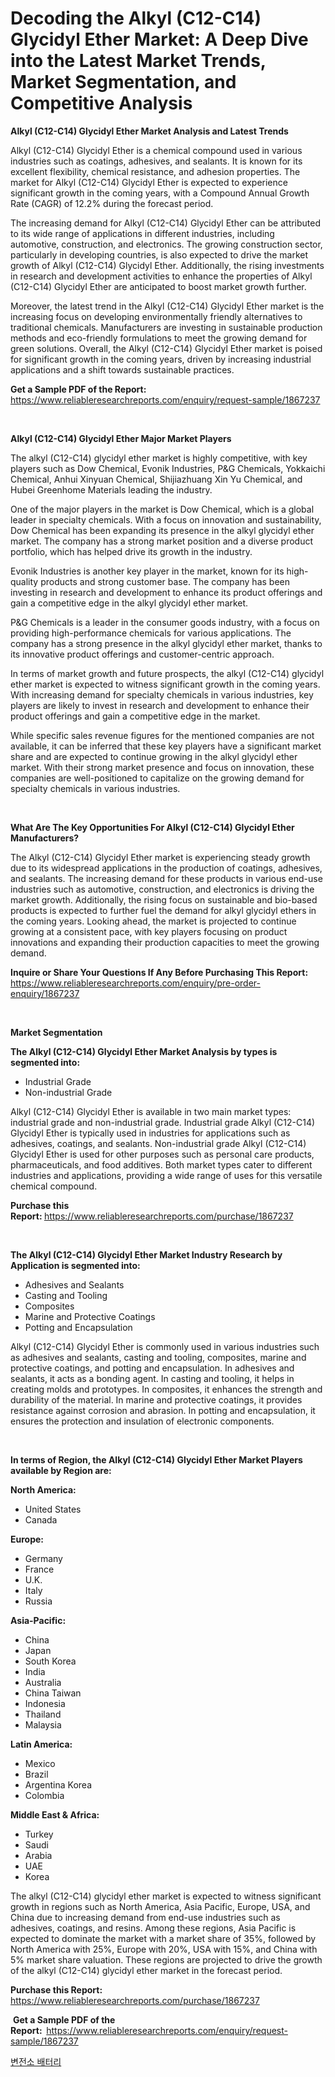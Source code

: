 <p><h1>Decoding the Alkyl (C12-C14) Glycidyl Ether Market: A Deep Dive into the Latest Market Trends, Market Segmentation, and Competitive Analysis</h1></p><p><strong>Alkyl (C12-C14) Glycidyl Ether Market Analysis and Latest Trends</strong></p>
<p><p>Alkyl (C12-C14) Glycidyl Ether is a chemical compound used in various industries such as coatings, adhesives, and sealants. It is known for its excellent flexibility, chemical resistance, and adhesion properties. The market for Alkyl (C12-C14) Glycidyl Ether is expected to experience significant growth in the coming years, with a Compound Annual Growth Rate (CAGR) of 12.2% during the forecast period.</p><p>The increasing demand for Alkyl (C12-C14) Glycidyl Ether can be attributed to its wide range of applications in different industries, including automotive, construction, and electronics. The growing construction sector, particularly in developing countries, is also expected to drive the market growth of Alkyl (C12-C14) Glycidyl Ether. Additionally, the rising investments in research and development activities to enhance the properties of Alkyl (C12-C14) Glycidyl Ether are anticipated to boost market growth further.</p><p>Moreover, the latest trend in the Alkyl (C12-C14) Glycidyl Ether market is the increasing focus on developing environmentally friendly alternatives to traditional chemicals. Manufacturers are investing in sustainable production methods and eco-friendly formulations to meet the growing demand for green solutions. Overall, the Alkyl (C12-C14) Glycidyl Ether market is poised for significant growth in the coming years, driven by increasing industrial applications and a shift towards sustainable practices.</p></p>
<p><strong>Get a Sample PDF of the Report:&nbsp;</strong> <a href="https://www.reliableresearchreports.com/enquiry/request-sample/1867237">https://www.reliableresearchreports.com/enquiry/request-sample/1867237</a></p>
<p>&nbsp;</p>
<p><strong>Alkyl (C12-C14) Glycidyl Ether Major Market Players</strong></p>
<p><p>The alkyl (C12-C14) glycidyl ether market is highly competitive, with key players such as Dow Chemical, Evonik Industries, P&G Chemicals, Yokkaichi Chemical, Anhui Xinyuan Chemical, Shijiazhuang Xin Yu Chemical, and Hubei Greenhome Materials leading the industry.</p><p>One of the major players in the market is Dow Chemical, which is a global leader in specialty chemicals. With a focus on innovation and sustainability, Dow Chemical has been expanding its presence in the alkyl glycidyl ether market. The company has a strong market position and a diverse product portfolio, which has helped drive its growth in the industry.</p><p>Evonik Industries is another key player in the market, known for its high-quality products and strong customer base. The company has been investing in research and development to enhance its product offerings and gain a competitive edge in the alkyl glycidyl ether market.</p><p>P&G Chemicals is a leader in the consumer goods industry, with a focus on providing high-performance chemicals for various applications. The company has a strong presence in the alkyl glycidyl ether market, thanks to its innovative product offerings and customer-centric approach.</p><p>In terms of market growth and future prospects, the alkyl (C12-C14) glycidyl ether market is expected to witness significant growth in the coming years. With increasing demand for specialty chemicals in various industries, key players are likely to invest in research and development to enhance their product offerings and gain a competitive edge in the market.</p><p>While specific sales revenue figures for the mentioned companies are not available, it can be inferred that these key players have a significant market share and are expected to continue growing in the alkyl glycidyl ether market. With their strong market presence and focus on innovation, these companies are well-positioned to capitalize on the growing demand for specialty chemicals in various industries.</p></p>
<p>&nbsp;</p>
<p><strong>What Are The Key Opportunities For Alkyl (C12-C14) Glycidyl Ether Manufacturers?</strong></p>
<p><p>The Alkyl (C12-C14) Glycidyl Ether market is experiencing steady growth due to its widespread applications in the production of coatings, adhesives, and sealants. The increasing demand for these products in various end-use industries such as automotive, construction, and electronics is driving the market growth. Additionally, the rising focus on sustainable and bio-based products is expected to further fuel the demand for alkyl glycidyl ethers in the coming years. Looking ahead, the market is projected to continue growing at a consistent pace, with key players focusing on product innovations and expanding their production capacities to meet the growing demand.</p></p>
<p><strong>Inquire or Share Your Questions If Any Before Purchasing This Report:</strong> <a href="https://www.reliableresearchreports.com/enquiry/pre-order-enquiry/1867237">https://www.reliableresearchreports.com/enquiry/pre-order-enquiry/1867237</a></p>
<p>&nbsp;</p>
<p><strong>Market Segmentation</strong></p>
<p><strong>The Alkyl (C12-C14) Glycidyl Ether Market Analysis by types is segmented into:</strong></p>
<p><ul><li>Industrial Grade</li><li>Non-industrial Grade</li></ul></p>
<p><p>Alkyl (C12-C14) Glycidyl Ether is available in two main market types: industrial grade and non-industrial grade. Industrial grade Alkyl (C12-C14) Glycidyl Ether is typically used in industries for applications such as adhesives, coatings, and sealants. Non-industrial grade Alkyl (C12-C14) Glycidyl Ether is used for other purposes such as personal care products, pharmaceuticals, and food additives. Both market types cater to different industries and applications, providing a wide range of uses for this versatile chemical compound.</p></p>
<p><strong>Purchase this Report:&nbsp;</strong><a href="https://www.reliableresearchreports.com/purchase/1867237">https://www.reliableresearchreports.com/purchase/1867237</a></p>
<p>&nbsp;</p>
<p><strong>The Alkyl (C12-C14) Glycidyl Ether Market Industry Research by Application is segmented into:</strong></p>
<p><ul><li>Adhesives and Sealants</li><li>Casting and Tooling</li><li>Composites</li><li>Marine and Protective Coatings</li><li>Potting and Encapsulation</li></ul></p>
<p><p>Alkyl (C12-C14) Glycidyl Ether is commonly used in various industries such as adhesives and sealants, casting and tooling, composites, marine and protective coatings, and potting and encapsulation. In adhesives and sealants, it acts as a bonding agent. In casting and tooling, it helps in creating molds and prototypes. In composites, it enhances the strength and durability of the material. In marine and protective coatings, it provides resistance against corrosion and abrasion. In potting and encapsulation, it ensures the protection and insulation of electronic components.</p></p>
<p>&nbsp;</p>
<p><strong>In terms of Region, the Alkyl (C12-C14) Glycidyl Ether Market Players available by Region are:</strong></p>
<p>
    <p> <strong> North America: </strong>
        <ul>
            <li>United States</li>
            <li>Canada</li>
        </ul>
        </p> 
    <p> <strong> Europe: </strong>
        <ul>
            <li>Germany</li>
            <li>France</li>
            <li>U.K.</li>
            <li>Italy</li>
            <li>Russia</li>
        </ul>
        </p> 
    <p> <strong> Asia-Pacific: </strong>
        <ul>
            <li>China</li>
            <li>Japan</li>
            <li>South Korea</li>
            <li>India</li>
            <li>Australia</li>
            <li>China Taiwan</li>
            <li>Indonesia</li>
            <li>Thailand</li>
            <li>Malaysia</li>
        </ul>
        </p> 
    <p> <strong> Latin America: </strong>
        <ul>
            <li>Mexico</li>
            <li>Brazil</li>
            <li>Argentina Korea</li>
            <li>Colombia</li>
        </ul>
        </p> 
    <p> <strong> Middle East & Africa: </strong>
        <ul>
            <li>Turkey</li>
            <li>Saudi</li>
            <li>Arabia</li>
            <li>UAE</li>
            <li>Korea</li>
        </ul>
    </p>
    </p>
<p><p>The alkyl (C12-C14) glycidyl ether market is expected to witness significant growth in regions such as North America, Asia Pacific, Europe, USA, and China due to increasing demand from end-use industries such as adhesives, coatings, and resins. Among these regions, Asia Pacific is expected to dominate the market with a market share of 35%, followed by North America with 25%, Europe with 20%, USA with 15%, and China with 5% market share valuation. These regions are projected to drive the growth of the alkyl (C12-C14) glycidyl ether market in the forecast period.</p></p>
<p><strong>Purchase this Report: </strong><a href="https://www.reliableresearchreports.com/purchase/1867237">https://www.reliableresearchreports.com/purchase/1867237</a></p>
<p>&nbsp;<strong>Get a Sample PDF of the Report:&nbsp;&nbsp;</strong><a href="https://www.reliableresearchreports.com/enquiry/request-sample/1867237">https://www.reliableresearchreports.com/enquiry/request-sample/1867237</a></p>
<p><strong></strong></p>
<p><p><a href="https://github.com/jntpkh496620/Market-Research-Report-List-1/blob/main/98438861284.md">변전소 배터리</a></p></p>